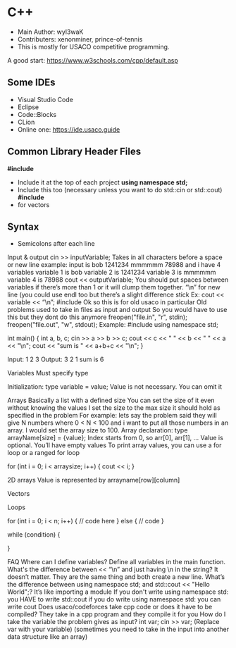 # C++ 
* Main Author: wyl3waK
* Contributers: xenonminer, prince-of-tennis 
* This is mostly for USACO competitive programming.

A good start: https://www.w3schools.com/cpp/default.asp

## Some IDEs
* Visual Studio Code
* Eclipse
* Code::Blocks
* CLion
* Online one: https://ide.usaco.guide 

## Common Library Header Files 
**#include <iostream>**
* Include it at the top of each project
**using namespace std;**
* Include this too (necessary unless you want to do std::cin or std::cout)
**#include <vector>**
* for vectors

## Syntax
* Semicolons after each line

Input & output
cin >> inputVariable;
Takes in all characters before a space or new line
example: input is bob 1241234 mmmmmm 78988
and i have 4 variables
variable 1 is bob
variable 2 is 1241234
variable 3 is mmmmmm
variable 4 is 78988 
cout << outputVariable;
You should put spaces between variables if there’s more than 1 or it will clump them together.
“\n” for new line
(you could use endl too but there’s a slight difference stick 
Ex: cout << variable << “\n”;
#include <cstdio>
Ok so this is for old usaco in particular
Old problems used to take in files as input and output
So you would have to use this but they dont do this anymore
freopen("file.in", "r", stdin);
freopen("file.out", "w", stdout);
Example: 
#include <iostream>
using namespace std;
 
int main() {
   int a, b, c; cin >> a >> b >> c;
   cout << c << " "  << b << " " << a << "\n";
   cout << "sum is " << a+b+c << "\n";
}
 

Input: 1 2 3
Output: 
3 2 1
sum is 6


Variables
Must specify type


Initialization: type variable = value;
Value is not necessary. You can omit it

Arrays
Basically a list with a defined size
You can set the size of it even without knowing the values
I set the size to the max size it should hold as specified in the problem
For example: lets say the problem said they will give N numbers where 0 < N < 100 and i want to put all those numbers in an array. I would set the array size to 100.
Array declaration: type arrayName[size] = {value};
Index starts from 0, so arr[0], arr[1], …
Value is optional. You’ll have empty values
To print array values, you can use a for loop or a ranged for loop


for (int i = 0; i < arraysize; i++) {
cout << i;
}



2D arrays 
Value is represented by arrayname[row][column]

Vectors

Loops

for (int i = 0; i < n; i++) {
	// code here
} else {
	// code
}

while (condition) {

}


FAQ
Where can I define variables? 
Define all variables in the main function. 
What's the difference between << “\n” and just having \n in the string?
It doesn’t matter. They are the same thing and both create a new line.
What’s the difference between using namespace std; and std::cout << "Hello World";?
It’s like importing a module
If you don't write using namespace std: you HAVE to write std::cout
if you do write using namespace std: you can write cout
Does usaco/codeforces take cpp code or does it have to be compiled?
They take in a cpp program and they compile it for you
How do I take the variable the problem gives as input?
int var; cin >> var; (Replace var with your variable)
(sometimes you need to take in the input into another data structure like an array)
